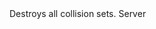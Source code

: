 <function name="DestroyAllCollisionSets" parent="physenv" type="libraryfunc">
	<description>
		Destroys all collision sets.
		<added version="0.7"></added>
	</description>
	<realm>Server</realm>
</function>